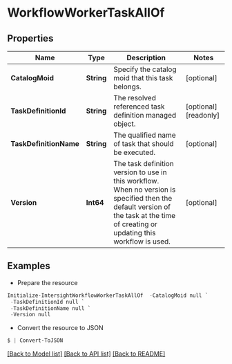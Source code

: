# WorkflowWorkerTaskAllOf
## Properties

Name | Type | Description | Notes
------------ | ------------- | ------------- | -------------
**CatalogMoid** | **String** | Specify the catalog moid that this task belongs. | [optional] 
**TaskDefinitionId** | **String** | The resolved referenced task definition managed object. | [optional] [readonly] 
**TaskDefinitionName** | **String** | The qualified name of task that should be executed. | [optional] 
**Version** | **Int64** | The task definition version to use in this workflow. When no version is specified then the default version of the task at the time of creating or updating this workflow is used. | [optional] 

## Examples

- Prepare the resource
```powershell
Initialize-IntersightWorkflowWorkerTaskAllOf  -CatalogMoid null `
 -TaskDefinitionId null `
 -TaskDefinitionName null `
 -Version null
```

- Convert the resource to JSON
```powershell
$ | Convert-ToJSON
```

[[Back to Model list]](../README.md#documentation-for-models) [[Back to API list]](../README.md#documentation-for-api-endpoints) [[Back to README]](../README.md)

